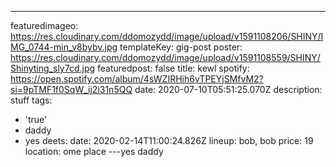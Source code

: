 ---
featuredimageo: https://res.cloudinary.com/ddomozydd/image/upload/v1591108206/SHINY/IMG_0744-min_v8bybv.jpg
templateKey: gig-post
poster: https://res.cloudinary.com/ddomozydd/image/upload/v1591108559/SHINY/Shinyting_sly7cd.jpg
featuredpost: false
title: kewl
spotify: https://open.spotify.com/album/4sWZIRHih6vTPEYjSMfvM2?si=9pTMF1f0SqW_ij2i31n5QQ
date: 2020-07-10T05:51:25.070Z
description: stuff
tags:
  - 'true'
  - daddy
  - yes
deets:
  date: 2020-02-14T11:00:24.826Z
  lineup: bob,
    bob
  price: 19
  location: ome place
---yes daddy
